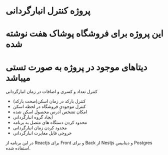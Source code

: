 # پروژه کنترل انبارگردانی

# این پروژه برای فروشگاه پوشاک هفت نوشته شده
# دیتاهای موجود در پروژه به صورت تستی میباشد




 کنترل تعداد و کسری و اضافات در زمان انبارگردانی 

- کنترل بارکد در زمان اسکن(صحت بارکد)
-  کنترل موجودی فروشگاه در لحظه اسکن
- امکان تشخص آدرس محصول اسکن شده
- ایجاد گروه انبارگردانی
- محدود کردن دستگاه های متصل به برنامه
- محدود کردن زمان انبارگردانی
- خروجی فایل مغایرت انبارگردانی

در این برنامه از Reactjs برای Front و برای Back از Nestjs و دیتابیس Postgres استفاده شده.